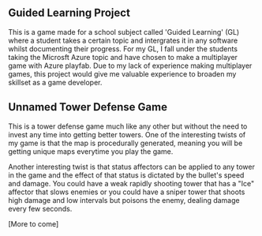 ## Guided Learning Project
This is a game made for a school subject called 'Guided Learning' (GL) where a student takes a certain topic and intergrates it in any software whilst documenting their progress. For my GL, I fall under the students taking the Microsft Azure topic and have chosen to make a multiplayer game with Azure playfab. Due to my lack of experience making multiplayer games, this project would give me valuable experience to broaden my skillset as a game developer.

## Unnamed Tower Defense Game
This is a tower defense game much like any other but without the need to invest any time into getting better towers. One of the interesting twists of my game is that the map is procedurally generated, meaning you will be getting unique maps everytime you play the game.

Another interesting twist is that status affectors can be applied to any tower in the game and the effect of that status is dictated by the bullet's speed and damage. You could have a weak rapidly shooting tower that has a "Ice" affector that slows enemies or you could have a sniper tower that shoots high damage and low intervals but poisons the enemy, dealing damage every few seconds.

[More to come] 
